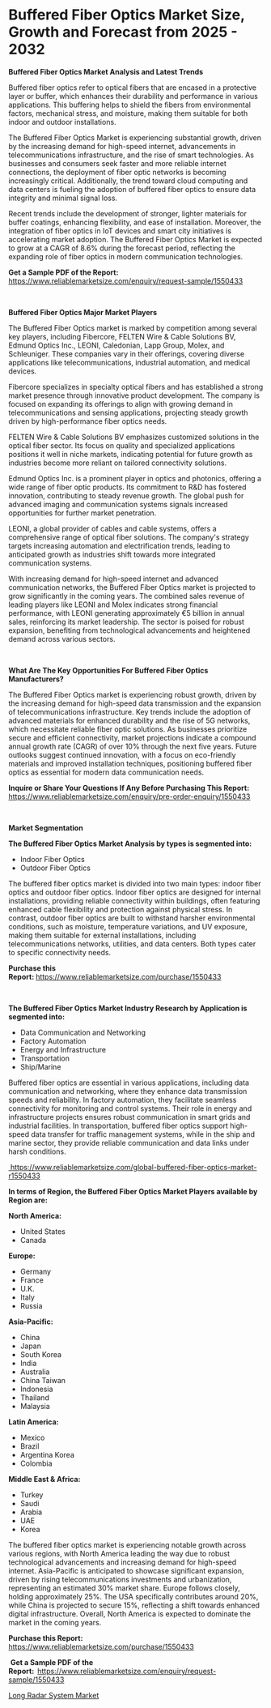 <p><h1>Buffered Fiber Optics Market Size, Growth and Forecast from 2025 - 2032</h1></p><p><strong>Buffered Fiber Optics Market Analysis and Latest Trends</strong></p>
<p><p>Buffered fiber optics refer to optical fibers that are encased in a protective layer or buffer, which enhances their durability and performance in various applications. This buffering helps to shield the fibers from environmental factors, mechanical stress, and moisture, making them suitable for both indoor and outdoor installations. </p><p>The Buffered Fiber Optics Market is experiencing substantial growth, driven by the increasing demand for high-speed internet, advancements in telecommunications infrastructure, and the rise of smart technologies. As businesses and consumers seek faster and more reliable internet connections, the deployment of fiber optic networks is becoming increasingly critical. Additionally, the trend toward cloud computing and data centers is fueling the adoption of buffered fiber optics to ensure data integrity and minimal signal loss.</p><p>Recent trends include the development of stronger, lighter materials for buffer coatings, enhancing flexibility, and ease of installation. Moreover, the integration of fiber optics in IoT devices and smart city initiatives is accelerating market adoption. The Buffered Fiber Optics Market is expected to grow at a CAGR of 8.6% during the forecast period, reflecting the expanding role of fiber optics in modern communication technologies.</p></p>
<p><strong>Get a Sample PDF of the Report:&nbsp;</strong> <a href="https://www.reliablemarketsize.com/enquiry/request-sample/1550433?utm_campaign=3460&utm_medium=2&utm_source=Github&utm_content=ia&utm_term=08042025&utm_id=buffered-fiber-optics">https://www.reliablemarketsize.com/enquiry/request-sample/1550433</a></p>
<p>&nbsp;</p>
<p><strong>Buffered Fiber Optics Major Market Players</strong></p>
<p><p>The Buffered Fiber Optics market is marked by competition among several key players, including Fibercore, FELTEN Wire & Cable Solutions BV, Edmund Optics Inc., LEONI, Caledonian, Lapp Group, Molex, and Schleuniger. These companies vary in their offerings, covering diverse applications like telecommunications, industrial automation, and medical devices.</p><p>Fibercore specializes in specialty optical fibers and has established a strong market presence through innovative product development. The company is focused on expanding its offerings to align with growing demand in telecommunications and sensing applications, projecting steady growth driven by high-performance fiber optics needs.</p><p>FELTEN Wire & Cable Solutions BV emphasizes customized solutions in the optical fiber sector. Its focus on quality and specialized applications positions it well in niche markets, indicating potential for future growth as industries become more reliant on tailored connectivity solutions.</p><p>Edmund Optics Inc. is a prominent player in optics and photonics, offering a wide range of fiber optic products. Its commitment to R&D has fostered innovation, contributing to steady revenue growth. The global push for advanced imaging and communication systems signals increased opportunities for further market penetration.</p><p>LEONI, a global provider of cables and cable systems, offers a comprehensive range of optical fiber solutions. The company's strategy targets increasing automation and electrification trends, leading to anticipated growth as industries shift towards more integrated communication systems.</p><p>With increasing demand for high-speed internet and advanced communication networks, the Buffered Fiber Optics market is projected to grow significantly in the coming years. The combined sales revenue of leading players like LEONI and Molex indicates strong financial performance, with LEONI generating approximately €5 billion in annual sales, reinforcing its market leadership. The sector is poised for robust expansion, benefiting from technological advancements and heightened demand across various sectors.</p></p>
<p>&nbsp;</p>
<p><strong>What Are The Key Opportunities For Buffered Fiber Optics Manufacturers?</strong></p>
<p><p>The Buffered Fiber Optics market is experiencing robust growth, driven by the increasing demand for high-speed data transmission and the expansion of telecommunications infrastructure. Key trends include the adoption of advanced materials for enhanced durability and the rise of 5G networks, which necessitate reliable fiber optic solutions. As businesses prioritize secure and efficient connectivity, market projections indicate a compound annual growth rate (CAGR) of over 10% through the next five years. Future outlooks suggest continued innovation, with a focus on eco-friendly materials and improved installation techniques, positioning buffered fiber optics as essential for modern data communication needs.</p></p>
<p><strong>Inquire or Share Your Questions If Any Before Purchasing This Report:</strong> <a href="https://www.reliablemarketsize.com/enquiry/pre-order-enquiry/1550433?utm_campaign=3460&utm_medium=2&utm_source=Github&utm_content=ia&utm_term=08042025&utm_id=buffered-fiber-optics">https://www.reliablemarketsize.com/enquiry/pre-order-enquiry/1550433</a></p>
<p>&nbsp;</p>
<p><strong>Market Segmentation</strong></p>
<p><strong>The Buffered Fiber Optics Market Analysis by types is segmented into:</strong></p>
<p><ul><li>Indoor Fiber Optics</li><li>Outdoor Fiber Optics</li></ul></p>
<p><p>The buffered fiber optics market is divided into two main types: indoor fiber optics and outdoor fiber optics. Indoor fiber optics are designed for internal installations, providing reliable connectivity within buildings, often featuring enhanced cable flexibility and protection against physical stress. In contrast, outdoor fiber optics are built to withstand harsher environmental conditions, such as moisture, temperature variations, and UV exposure, making them suitable for external installations, including telecommunications networks, utilities, and data centers. Both types cater to specific connectivity needs.</p></p>
<p><strong>Purchase this Report:&nbsp;</strong><a href="https://www.reliablemarketsize.com/purchase/1550433?utm_campaign=3460&utm_medium=2&utm_source=Github&utm_content=ia&utm_term=08042025&utm_id=buffered-fiber-optics">https://www.reliablemarketsize.com/purchase/1550433</a></p>
<p>&nbsp;</p>
<p><strong>The Buffered Fiber Optics Market Industry Research by Application is segmented into:</strong></p>
<p><ul><li>Data Communication and Networking</li><li>Factory Automation</li><li>Energy and Infrastructure</li><li>Transportation</li><li>Ship/Marine</li></ul></p>
<p><p>Buffered fiber optics are essential in various applications, including data communication and networking, where they enhance data transmission speeds and reliability. In factory automation, they facilitate seamless connectivity for monitoring and control systems. Their role in energy and infrastructure projects ensures robust communication in smart grids and industrial facilities. In transportation, buffered fiber optics support high-speed data transfer for traffic management systems, while in the ship and marine sector, they provide reliable communication and data links under harsh conditions.</p></p>
<p><a href="https://www.reliablemarketsize.com/global-buffered-fiber-optics-market-r1550433?utm_campaign=3460&utm_medium=2&utm_source=Github&utm_content=ia&utm_term=08042025&utm_id=buffered-fiber-optics">&nbsp;https://www.reliablemarketsize.com/global-buffered-fiber-optics-market-r1550433</a></p>
<p><strong>In terms of Region, the Buffered Fiber Optics Market Players available by Region are:</strong></p>
<p>
    <p> <strong> North America: </strong>
        <ul>
            <li>United States</li>
            <li>Canada</li>
        </ul>
        </p> 
    <p> <strong> Europe: </strong>
        <ul>
            <li>Germany</li>
            <li>France</li>
            <li>U.K.</li>
            <li>Italy</li>
            <li>Russia</li>
        </ul>
        </p> 
    <p> <strong> Asia-Pacific: </strong>
        <ul>
            <li>China</li>
            <li>Japan</li>
            <li>South Korea</li>
            <li>India</li>
            <li>Australia</li>
            <li>China Taiwan</li>
            <li>Indonesia</li>
            <li>Thailand</li>
            <li>Malaysia</li>
        </ul>
        </p> 
    <p> <strong> Latin America: </strong>
        <ul>
            <li>Mexico</li>
            <li>Brazil</li>
            <li>Argentina Korea</li>
            <li>Colombia</li>
        </ul>
        </p> 
    <p> <strong> Middle East & Africa: </strong>
        <ul>
            <li>Turkey</li>
            <li>Saudi</li>
            <li>Arabia</li>
            <li>UAE</li>
            <li>Korea</li>
        </ul>
    </p>
    </p>
<p><p>The buffered fiber optics market is experiencing notable growth across various regions, with North America leading the way due to robust technological advancements and increasing demand for high-speed internet. Asia-Pacific is anticipated to showcase significant expansion, driven by rising telecommunications investments and urbanization, representing an estimated 30% market share. Europe follows closely, holding approximately 25%. The USA specifically contributes around 20%, while China is projected to secure 15%, reflecting a shift towards enhanced digital infrastructure. Overall, North America is expected to dominate the market in the coming years.</p></p>
<p><strong>Purchase this Report: </strong><a href="https://www.reliablemarketsize.com/purchase/1550433?utm_campaign=3460&utm_medium=2&utm_source=Github&utm_content=ia&utm_term=08042025&utm_id=buffered-fiber-optics">https://www.reliablemarketsize.com/purchase/1550433</a></p>
<p>&nbsp;<strong>Get a Sample PDF of the Report:&nbsp;&nbsp;</strong><a href="https://www.reliablemarketsize.com/enquiry/request-sample/1550433?utm_campaign=3460&utm_medium=2&utm_source=Github&utm_content=ia&utm_term=08042025&utm_id=buffered-fiber-optics">https://www.reliablemarketsize.com/enquiry/request-sample/1550433</a></p>
<p><strong></strong></p>
<p><p><a href="https://github.com/kolffmaris58/Market-Research-Report-List-1/blob/main/long-radar-system-market.md?utm_campaign=3460&utm_medium=2&utm_source=Github&utm_content=ia&utm_term=08042025&utm_id=buffered-fiber-optics">Long Radar System Market</a></p></p>